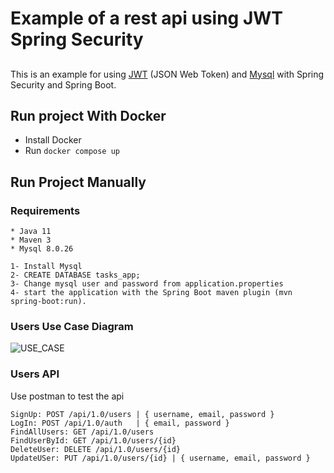 # Example of a rest api using JWT Spring Security

##
This is an example for using [JWT](https://jwt.io/) (JSON Web Token)  and [Mysql](https://www.mysql.com/) with Spring Security and Spring Boot.

## Run project With Docker
- Install Docker
- Run `docker compose up`


## Run Project Manually

### Requirements
```
* Java 11
* Maven 3
* Mysql 8.0.26
```

```
1- Install Mysql 
2- CREATE DATABASE tasks_app;
3- Change mysql user and password from application.properties
4- start the application with the Spring Boot maven plugin (mvn spring-boot:run).
```

### Users Use Case Diagram
![USE_CASE](https://i.ibb.co/YNLSpW4/usecase.png)

### Users API
Use postman to test the api
```
SignUp: POST /api/1.0/users | { username, email, password }
LogIn: POST /api/1.0/auth   | { email, password }
FindAllUsers: GET /api/1.0/users
FindUserById: GET /api/1.0/users/{id}
DeleteUser: DELETE /api/1.0/users/{id}
UpdateUSer: PUT /api/1.0/users/{id} | { username, email, password }
```
